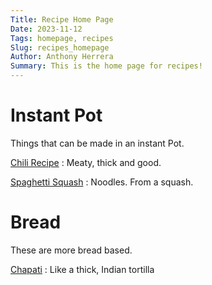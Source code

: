 ```yaml
---
Title: Recipe Home Page
Date: 2023-11-12
Tags: homepage, recipes
Slug: recipes_homepage
Author: Anthony Herrera
Summary: This is the home page for recipes!
---
```


# Instant Pot

Things that can be made in an instant Pot.

[Chili Recipe]({filename}../posts/recipes/20231112_chili_recipe.md) : Meaty, thick and good.

[Spaghetti Squash]({filename}../posts/recipes/20231113_spaghetti_squash.md) : Noodles. From a squash.

# Bread

These are more bread based.

[Chapati]({filename}../posts/recipes/20231113_chapati.md) : Like a thick, Indian tortilla
